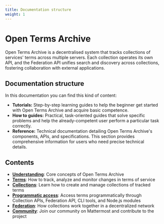 ```yaml
---
title: Documentation structure
weight: 1
---
```


# Open Terms Archive

Open Terms Archive is a decentralised system that tracks collections of services' terms across multiple servers. Each collection operates its own API, and the Federation API unifies search and discovery across collections, fostering collaboration with external applications.

## Documentation structure

In this documentation you can find this kind of content:

- **Tutorials:** Step-by-step learning guides to help the beginner get started with Open Terms Archive and acquire basic competence.
- **How to guides:** Practical, task-oriented guides that solve specific problems and help the already-competent user perform a particular task correctly.
- **Reference:** Technical documentation detailing Open Terms Archive's components, APIs, and specifications. This section provides comprehensive information for users who need precise technical details.

## Contents

- [**Understanding**](/understanding/): Core concepts of Open Terms Archive
- [**Terms**](/terms/): How to track, analyze and monitor changes in terms of service
- [**Collections**](/collections/): Learn how to create and manage collections of tracked terms
- [**Programmatic access**](/programmatic-access/): Access terms programmatically through Collection APIs, Federation API, CLI tools, and Node.js modules
- [**Federation**](/federation/): How collections work together in a decentralized network
- [**Community**](/community/): Join our community on Mattermost and contribute to the project

